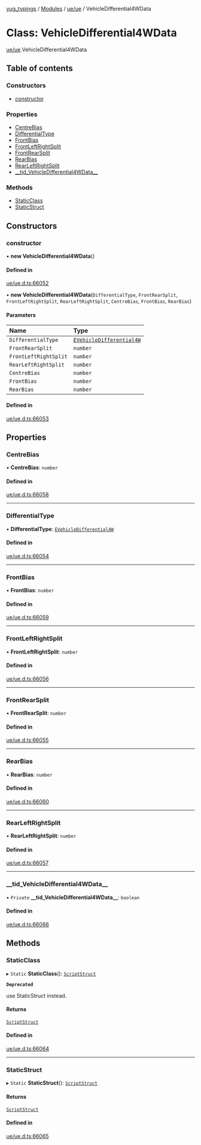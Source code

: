 [yug_typings](../README.md) / [Modules](../modules.md) / [ue/ue](../modules/ue_ue.md) / VehicleDifferential4WData

# Class: VehicleDifferential4WData

[ue/ue](../modules/ue_ue.md).VehicleDifferential4WData

## Table of contents

### Constructors

- [constructor](ue_ue.VehicleDifferential4WData.md#constructor)

### Properties

- [CentreBias](ue_ue.VehicleDifferential4WData.md#centrebias)
- [DifferentialType](ue_ue.VehicleDifferential4WData.md#differentialtype)
- [FrontBias](ue_ue.VehicleDifferential4WData.md#frontbias)
- [FrontLeftRightSplit](ue_ue.VehicleDifferential4WData.md#frontleftrightsplit)
- [FrontRearSplit](ue_ue.VehicleDifferential4WData.md#frontrearsplit)
- [RearBias](ue_ue.VehicleDifferential4WData.md#rearbias)
- [RearLeftRightSplit](ue_ue.VehicleDifferential4WData.md#rearleftrightsplit)
- [\_\_tid\_VehicleDifferential4WData\_\_](ue_ue.VehicleDifferential4WData.md#__tid_vehicledifferential4wdata__)

### Methods

- [StaticClass](ue_ue.VehicleDifferential4WData.md#staticclass)
- [StaticStruct](ue_ue.VehicleDifferential4WData.md#staticstruct)

## Constructors

### constructor

• **new VehicleDifferential4WData**()

#### Defined in

[ue/ue.d.ts:66052](https://github.com/YugMetaverse/yug_typings/blob/b7d9b19/ue/ue.d.ts#L66052)

• **new VehicleDifferential4WData**(`DifferentialType`, `FrontRearSplit`, `FrontLeftRightSplit`, `RearLeftRightSplit`, `CentreBias`, `FrontBias`, `RearBias`)

#### Parameters

| Name | Type |
| :------ | :------ |
| `DifferentialType` | [`EVehicleDifferential4W`](../enums/ue_ue.EVehicleDifferential4W.md) |
| `FrontRearSplit` | `number` |
| `FrontLeftRightSplit` | `number` |
| `RearLeftRightSplit` | `number` |
| `CentreBias` | `number` |
| `FrontBias` | `number` |
| `RearBias` | `number` |

#### Defined in

[ue/ue.d.ts:66053](https://github.com/YugMetaverse/yug_typings/blob/b7d9b19/ue/ue.d.ts#L66053)

## Properties

### CentreBias

• **CentreBias**: `number`

#### Defined in

[ue/ue.d.ts:66058](https://github.com/YugMetaverse/yug_typings/blob/b7d9b19/ue/ue.d.ts#L66058)

___

### DifferentialType

• **DifferentialType**: [`EVehicleDifferential4W`](../enums/ue_ue.EVehicleDifferential4W.md)

#### Defined in

[ue/ue.d.ts:66054](https://github.com/YugMetaverse/yug_typings/blob/b7d9b19/ue/ue.d.ts#L66054)

___

### FrontBias

• **FrontBias**: `number`

#### Defined in

[ue/ue.d.ts:66059](https://github.com/YugMetaverse/yug_typings/blob/b7d9b19/ue/ue.d.ts#L66059)

___

### FrontLeftRightSplit

• **FrontLeftRightSplit**: `number`

#### Defined in

[ue/ue.d.ts:66056](https://github.com/YugMetaverse/yug_typings/blob/b7d9b19/ue/ue.d.ts#L66056)

___

### FrontRearSplit

• **FrontRearSplit**: `number`

#### Defined in

[ue/ue.d.ts:66055](https://github.com/YugMetaverse/yug_typings/blob/b7d9b19/ue/ue.d.ts#L66055)

___

### RearBias

• **RearBias**: `number`

#### Defined in

[ue/ue.d.ts:66060](https://github.com/YugMetaverse/yug_typings/blob/b7d9b19/ue/ue.d.ts#L66060)

___

### RearLeftRightSplit

• **RearLeftRightSplit**: `number`

#### Defined in

[ue/ue.d.ts:66057](https://github.com/YugMetaverse/yug_typings/blob/b7d9b19/ue/ue.d.ts#L66057)

___

### \_\_tid\_VehicleDifferential4WData\_\_

• `Private` **\_\_tid\_VehicleDifferential4WData\_\_**: `boolean`

#### Defined in

[ue/ue.d.ts:66066](https://github.com/YugMetaverse/yug_typings/blob/b7d9b19/ue/ue.d.ts#L66066)

## Methods

### StaticClass

▸ `Static` **StaticClass**(): [`ScriptStruct`](ue_ue.ScriptStruct.md)

**`Deprecated`**

use StaticStruct instead.

#### Returns

[`ScriptStruct`](ue_ue.ScriptStruct.md)

#### Defined in

[ue/ue.d.ts:66064](https://github.com/YugMetaverse/yug_typings/blob/b7d9b19/ue/ue.d.ts#L66064)

___

### StaticStruct

▸ `Static` **StaticStruct**(): [`ScriptStruct`](ue_ue.ScriptStruct.md)

#### Returns

[`ScriptStruct`](ue_ue.ScriptStruct.md)

#### Defined in

[ue/ue.d.ts:66065](https://github.com/YugMetaverse/yug_typings/blob/b7d9b19/ue/ue.d.ts#L66065)
